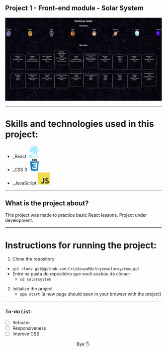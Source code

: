 ## Project 1 - Front-end module - Solar System

<img src="./src/images/solarsystem.jpg" alt="Solar System" />

---

# Skills and technologies used in this project:

* _React <img src="https://raw.githubusercontent.com/devicons/devicon/master/icons/react/react-original-wordmark.svg" alt="react" width="40" height="40"/>
* _CSS 3 <img src="https://raw.githubusercontent.com/devicons/devicon/master/icons/css3/css3-original-wordmark.svg" alt="css3" width="40" height="40"/>
* _JavaScript <img src="https://raw.githubusercontent.com/devicons/devicon/master/icons/javascript/javascript-original.svg" alt="javascript" width="40" height="40"/>

---

## What is the project about?

This project was made to practice basic React lessons.
Project under development.

---

# Instructions for running the project:

1. Clone the repository
  * `git clone git@github.com:CrisSouzaMA/trybesolarsystem.git`
  * Entre na pasta do repositório que você acabou de clonar:
    * `cd solarsystem`

2. Initialize the project
    * `npm start` (a new page should open in your browser with the project)

---

### To-do List:

- [ ] Refactor
- [ ] Responsiveness
- [ ] Improve CSS

<p align='center'>Bye 🖐️</p>



